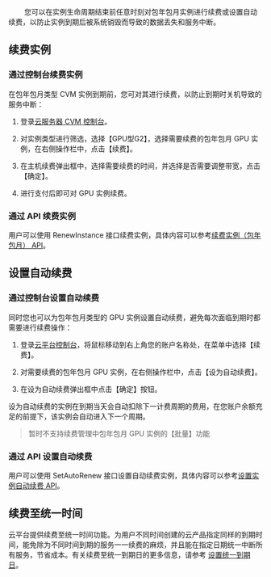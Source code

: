 &nbsp;&nbsp;&nbsp;&nbsp;&nbsp;&nbsp;&nbsp;&nbsp;您可以在实例生命周期结束前任意时刻对包年包月实例进行续费或设置自动续费，以防止实例到期后被系统销毁而导致的数据丢失和服务中断。

## 续费实例

### 通过控制台续费实例
在包年包月类型 CVM 实例到期前，您可对其进行续费，以防止到期时关机导致的服务中断：

1) 登录[云服务器 CVM 控制台]( http://console.tcecqpoc.fsphere.cn/cvm/)。

2) 对实例类型进行筛选，选择【GPU型G2】，选择需要续费的包年包月 GPU 实例，在右侧操作栏中，点击【续费】。

3) 在主机续费弹出框中，选择需要续费的时间，并选择是否需要调整带宽，点击【确定】。

4) 进行支付后即可对 GPU 实例续费。


### 通过 API 续费实例
用户可以使用 RenewInstance 接口续费实例，具体内容可以参考[续费实例（包年包月） API](/doc/api/229/1348)。

## 设置自动续费

### 通过控制台设置自动续费
同时您也可以为包年包月类型的 GPU 实例设置自动续费，避免每次面临到期时都需要进行续费操作：

1) 登录[云平台控制台]( http://console.tce.fsphere.c)，将鼠标移动到右上角您的账户名称处，在菜单中选择【续费】。

2) 对需要续费的包年包月 GPU 实例，在右侧操作栏中，点击【设为自动续费】。

3) 在设为自动续费弹出框中点击【确定】按钮。

设为自动续费的实例在到期当天会自动扣除下一计费周期的费用，在您账户余额充足的前提下，该实例会自动进入下一个周期。

> 暂时不支持续费管理中包年包月 GPU 实例的【批量】功能

### 通过 API 设置自动续费
用户可以使用 SetAutoRenew 接口设置自动续费实例，具体内容可以参考[设置实例自动续费 API](/doc/api/229/1746)。

## 续费至统一时间
云平台提供续费至统一时间功能。为用户不同时间创建的云产品指定同样的到期时间，能免除为不同时间到期的服务一一续费的麻烦，并且能在指定日期统一中断所有服务，节省成本。有关续费至统一到期日的更多信息，请参考 [设置统一到期日](/doc/product/285/1894#.E4.BA.94.E3.80.81.E8.AE.BE.E7.BD.AE.E7.BB.9F.E4.B8.80.E5.88.B0.E6.9C.9F.E6.97.A5)。

